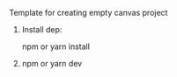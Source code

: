 Template for creating empty canvas project

1. Install dep:

   npm or yarn install

2. npm or yarn dev
